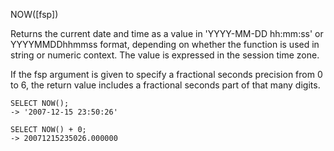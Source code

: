 NOW([fsp])

Returns the current date and time as a value in 'YYYY-MM-DD hh:mm:ss' or YYYYMMDDhhmmss format, depending on whether the function is used in string or numeric context. The value is expressed in the session time zone.

If the fsp argument is given to specify a fractional seconds precision from 0 to 6, the return value includes a fractional seconds part of that many digits.

```
SELECT NOW();
-> '2007-12-15 23:50:26'

SELECT NOW() + 0;
-> 20071215235026.000000
```
